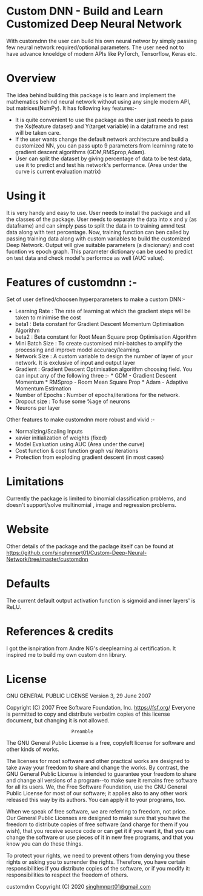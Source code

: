 # Custom DNN - Build and Learn Customized Deep Neural Network
With customdnn the user can build his own neural networ by simply passing few neural network required/optional parameters. The user need not to have advance knoeldge of modern APIs like PyTorch, Tensorflow, Keras etc.

# Overview
The idea behind building this package is to learn and implement the mathematics behind neural network without using any single modern API, but matrices(NumPy). It has following key features:-
- It is quite convenient to use the package as the user just needs to pass the Xs(feature dataset) and Y(target variable) in a dataframe and rest will be taken care.
- If the user wants change the default network architecture and build a customized NN, you can pass upto 9 parameters from learninng rate to gradient descent algorithms (GDM,RMSprop,Adam).
- User can split the dataset by giving percentage of data to be test data, use it to predict and test his network's performance. (Area under the curve is current evaluation matrix)

# Using it
It is very handy and easy to use. User needs to install the package and all the classes of the package. User needs to separate the data into x and y (as dataframe) and can simply pass to split the data in to training amnd test data along with test percentage. 
Now, training function can ben called by passing training data along with custom variables to build the customized Deep Network.
Output will give suitable parameters (a discionary) and cost fucntion vs epoch graph.
This parameter dictionary can be used to predict on test data and check model's performce as well (AUC value).

# Features of customdnn :-
  Set of user defined/choosen hyperparameters to make a custom DNN:-
  - Learning Rate : The rate of learning at which the gradient steps will be taken to minimise the cost
  - beta1 : Beta constant for Gradient Descent Momentum Optimisation Algorithm
  - beta2 : Beta constant for Root Mean Square prop Optimisation Algorithm
  - Mini Batch Size : To create customised mini-batches to amplify the processing and improve model accuracy/learning.
  - Network Size : A custom variable to design the number of layer of your network. It is exclusive of input and output layer
  - Gradient : Gradient Descent Optimisation algorithm choosing field. You can input any of the following three :-
        * GDM               - Gradient Descent Momentum
        * RMSprop           - Room Mean Square Prop
        * Adam              - Adaptive Momentum Estimation
  - Number of Epochs : Number of epochs/iterations for the network. 
  - Dropout size : To fuse some %age of neurons
  - Neurons per layer 

  Other features to make customdnn more robust and vivid :-
  - Normalizing/Scaling Inputs
  - xavier initialization of weights (fixed)
  - Model Evaluation using AUC (Area under the curve)
  - Cost function & cost function graph vs/ iterations 
  - Protection from exploding gradient descent (in most cases)
  
# Limitations
Currently the package is limited to binomial classification problems, and doesn't support/solve  multinomial , image and regression problems. 

# Website 
Other details of the package and the paclage itself can be found at https://github.com/singhmnprt01/Custom-Deep-Neural-Network/tree/master/customdnn

# Defaults
The current default output activation function is sigmoid and inner layers' is ReLU.

# References & credits
I got the isnpiration from Andre NG's deeplearning.ai certification. It inspired me to build my own custom dnn library.

# License
GNU GENERAL PUBLIC LICENSE
                       Version 3, 29 June 2007

 Copyright (C) 2007 Free Software Foundation, Inc. <https://fsf.org/>
 Everyone is permitted to copy and distribute verbatim copies
 of this license document, but changing it is not allowed.

                            Preamble

  The GNU General Public License is a free, copyleft license for
software and other kinds of works.

  The licenses for most software and other practical works are designed
to take away your freedom to share and change the works.  By contrast,
the GNU General Public License is intended to guarantee your freedom to
share and change all versions of a program--to make sure it remains free
software for all its users.  We, the Free Software Foundation, use the
GNU General Public License for most of our software; it applies also to
any other work released this way by its authors.  You can apply it to
your programs, too.

  When we speak of free software, we are referring to freedom, not
price.  Our General Public Licenses are designed to make sure that you
have the freedom to distribute copies of free software (and charge for
them if you wish), that you receive source code or can get it if you
want it, that you can change the software or use pieces of it in new
free programs, and that you know you can do these things.

  To protect your rights, we need to prevent others from denying you
these rights or asking you to surrender the rights.  Therefore, you have
certain responsibilities if you distribute copies of the software, or if
you modify it: responsibilities to respect the freedom of others.

customdnn  Copyright (C) 2020  singhmnprt01@gmail.com
